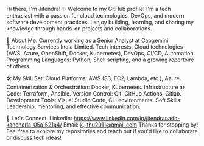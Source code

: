
Hi there, I'm Jitendra! ✨
Welcome to my GitHub profile! I'm a tech enthusiast with a passion for cloud technologies, DevOps, and modern software development practices. I enjoy building, learning, and sharing my knowledge through hands-on projects and collaborations.

🌟 About Me:
Currently working as a Senior Analyst at Capgemini Technology Services India Limited.
Tech Interests: Cloud technologies (AWS, Azure, OpenShift, Docker, Kubernetes), DevOps, CI/CD, Automation.
Programming Languages: Python, Shell scripting, and a growing repertoire of others.

🛠️ My Skill Set:
Cloud Platforms: AWS (S3, EC2, Lambda, etc.), Azure.
Containerization & Orchestration: Docker, Kubernetes.
Infrastructure as Code: Terraform, Ansible.
Version Control: Git, GitHub Actions, Gitlab.
Development Tools: Visual Studio Code, CLI environments.
Soft Skills: Leadership, mentoring, and effective communication.

🌟 Let's Connect:
LinkedIn: https://www.linkedin.com/in/jitendranadh-kancharla-05a1521a4/
Email: k.jithu2011@gmail.com
Thanks for stopping by! Feel free to explore my repositories and reach out if you'd like to collaborate or discuss tech ideas!
